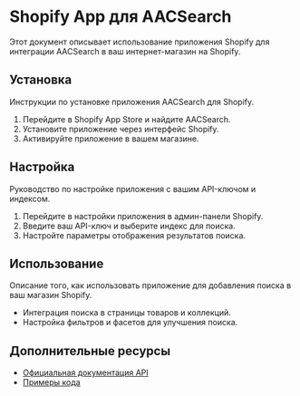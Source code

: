 # Shopify App для AACSearch

Этот документ описывает использование приложения Shopify для интеграции AACSearch в ваш интернет-магазин на Shopify.

## Установка

Инструкции по установке приложения AACSearch для Shopify.

1. Перейдите в Shopify App Store и найдите AACSearch.
2. Установите приложение через интерфейс Shopify.
3. Активируйте приложение в вашем магазине.

## Настройка

Руководство по настройке приложения с вашим API-ключом и индексом.

1. Перейдите в настройки приложения в админ-панели Shopify.
2. Введите ваш API-ключ и выберите индекс для поиска.
3. Настройте параметры отображения результатов поиска.

## Использование

Описание того, как использовать приложение для добавления поиска в ваш магазин Shopify.

- Интеграция поиска в страницы товаров и коллекций.
- Настройка фильтров и фасетов для улучшения поиска.

## Дополнительные ресурсы

- [Официальная документация API](./../../api/quickstart.md)
- [Примеры кода](./../../examples/README.md)
